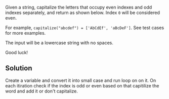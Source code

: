 Given a string, capitalize the letters that occupy even indexes and odd indexes separately, and return as shown below. Index `0` will be considered even.

For example, `capitalize("abcdef") = ['AbCdEf', 'aBcDeF']`. See test cases for more examples.

The input will be a lowercase string with no spaces.

Good luck!

## Solution
Create a variable and convert it into small case and run loop on on it. On each itiration check if the index is odd or even based on that capitilize the word and add it or don't capitalize.
